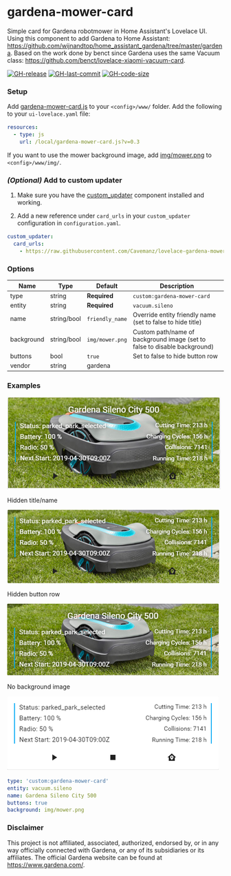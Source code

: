 # gardena-mower-card

Simple card for Gardena robotmower in Home Assistant's Lovelace UI. Using this component to add Gardena to Home Assistant:
https://github.com/wijnandtop/home_assistant_gardena/tree/master/gardena. Based on the work done by benct since Gardena uses the same Vacuum class: https://github.com/benct/lovelace-xiaomi-vacuum-card.

[![GH-release](https://img.shields.io/badge/version-0.3-red.svg?style=flat-square)](https://raw.githubusercontent.com/Cavemanz/lovelace-gardena-mower-card/master/gardena-mower-card.js)
[![GH-last-commit](https://img.shields.io/github/last-commit/Cavemanz/lovelace-gardena-mower-card.svg?style=flat-square)](https://github.com/Cavemanz/lovelace-gardena-mower-card/commits/master)
[![GH-code-size](https://img.shields.io/github/languages/code-size/Cavemanz/lovelace-gardena-mower-card.svg?style=flat-square)](https://github.com/Cavemanz/lovelace-gardena-mower-card)

### Setup

Add [gardena-mower-card.js](https://raw.githubusercontent.com/Cavemanz/lovelace-gardena-mower-card/master/gardena-mower-card.js) to your `<config>/www/` folder. Add the following to your `ui-lovelace.yaml` file:

```yaml
resources:
  - type: js
    url: /local/gardena-mower-card.js?v=0.3
```
If you want to use the mower background image, add [img/mower.png](https://raw.githubusercontent.com/Cavemanz/lovelace-gardena-mower-card/master/img/mower.png) to `<config>/www/img/`.

### *(Optional)* Add to custom updater

1. Make sure you have the [custom_updater](https://github.com/custom-components/custom_updater) component installed and working.

2. Add a new reference under `card_urls` in your `custom_updater` configuration in `configuration.yaml`.

```yaml
custom_updater:
  card_urls:
    - https://raw.githubusercontent.com/Cavemanz/lovelace-gardena-mower-card/master/tracker.json
```

### Options

| Name | Type | Default | Description
| ---- | ---- | ------- | -----------
| type | string | **Required** | `custom:gardena-mower-card`
| entity | string | **Required** | `vacuum.sileno`
| name | string/bool | `friendly_name` | Override entity friendly name (set to false to hide title)
| background | string/bool | `img/mower.png` | Custom path/name of background image (set to false to disable background)
| buttons | bool | `true` | Set to false to hide button row
| vendor | string | gardena | 

### Examples

![gardena-mower-card](https://raw.githubusercontent.com/Cavemanz/lovelace-gardena-mower-card/master/examples/default.png)

Hidden title/name

![gardena-mower-card-no-title](https://raw.githubusercontent.com/Cavemanz/lovelace-gardena-mower-card/master/examples/no-title.png)

Hidden button row

![gardena-mower-card-no-buttons](https://raw.githubusercontent.com/Cavemanz/lovelace-gardena-mower-card/master/examples/no-buttons.png)

No background image

![gardena-mower-card-no-background](https://raw.githubusercontent.com/Cavemanz/lovelace-gardena-mower-card/master/examples/no-background.png)

```yaml
type: 'custom:gardena-mower-card'
entity: vacuum.sileno
name: Gardena Sileno City 500
buttons: true
background: img/mower.png
```


### Disclaimer

This project is not affiliated, associated, authorized, endorsed by, or in any way officially connected with Gardena, or any of its subsidiaries or its affiliates. The official Gardena website can be found at https://www.gardena.com/.

